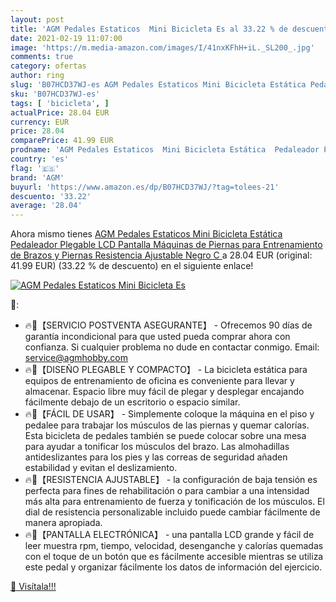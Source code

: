 ```yaml
---
layout: post
title: 'AGM Pedales Estaticos  Mini Bicicleta Es al 33.22 % de descuento'
date: 2021-02-19 11:07:00
image: 'https://m.media-amazon.com/images/I/41nxKFhH+iL._SL200_.jpg'
comments: true
category: ofertas
author: ring
slug: 'B07HCD37WJ-es AGM Pedales Estaticos Mini Bicicleta Estática Pedaleador...'
sku: 'B07HCD37WJ-es'
tags: [ 'bicicleta', ]
actualPrice: 28.04 EUR
currency: EUR
price: 28.04
comparePrice: 41.99 EUR
prodname: 'AGM Pedales Estaticos  Mini Bicicleta Estática  Pedaleador Plegable LCD Pantalla  Máquinas de Piernas para Entrenamiento de Brazos y Piernas Resistencia Ajustable  Negro C '
country: 'es'
flag: '🇪🇸'
brand: 'AGM'
buyurl: 'https://www.amazon.es/dp/B07HCD37WJ/?tag=tolees-21'
descuento: '33.22'
average: '28.04'
---
```


Ahora mismo tienes [AGM Pedales Estaticos  Mini Bicicleta Estática  Pedaleador Plegable LCD Pantalla  Máquinas de Piernas para Entrenamiento de Brazos y Piernas Resistencia Ajustable  Negro C ](https://www.amazon.es/dp/B07HCD37WJ/?tag=tolees-21) a 28.04 EUR (original: 41.99 EUR) (33.22 %  de descuento) en el siguiente enlace!

[![AGM Pedales Estaticos  Mini Bicicleta Es](https://m.media-amazon.com/images/I/41nxKFhH+iL._SL200_.jpg)](https://www.amazon.es/dp/B07HCD37WJ/?tag=tolees-21)

🔎:

- 🔥👑【SERVICIO POSTVENTA ASEGURANTE】 - Ofrecemos 90 días de garantía incondicional para que usted pueda comprar ahora con confianza. Si cualquier problema no dude en contactar conmigo. Email: service@agmhobby.com
- 🔥👑【DISEÑO PLEGABLE Y COMPACTO】 - La bicicleta estática para equipos de entrenamiento de oficina es conveniente para llevar y almacenar. Espacio libre muy fácil de plegar y desplegar encajando fácilmente debajo de un escritorio o espacio similar.
- 🔥👑【FÁCIL DE USAR】 - Simplemente coloque la máquina en el piso y pedalee para trabajar los músculos de las piernas y quemar calorías. Esta bicicleta de pedales también se puede colocar sobre una mesa para ayudar a tonificar los músculos del brazo. Las almohadillas antideslizantes para los pies y las correas de seguridad añaden estabilidad y evitan el deslizamiento.
- 🔥👑【RESISTENCIA AJUSTABLE】 - la configuración de baja tensión es perfecta para fines de rehabilitación o para cambiar a una intensidad más alta para entrenamiento de fuerza y tonificación de los músculos. El dial de resistencia personalizable incluido puede cambiar fácilmente de manera apropiada.
- 🔥👑【PANTALLA ELECTRÓNICA】 - una pantalla LCD grande y fácil de leer muestra rpm, tiempo, velocidad, desenganche y calorías quemadas con el toque de un botón que es fácilmente accesible mientras se utiliza este pedal y organizar fácilmente los datos de información del ejercicio.

[🛒 Visítala!!!](https://www.amazon.es/dp/B07HCD37WJ/?tag=tolees-21)
